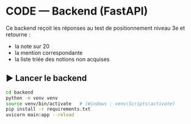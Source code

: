# CODE — Backend (FastAPI)

Ce backend reçoit les réponses au test de positionnement niveau 3e et retourne :

- la note sur 20
- la mention correspondante
- la liste triée des notions non acquises

## ▶️ Lancer le backend

```bash
cd backend
python -m venv venv
source venv/bin/activate   # (Windows : venv\Scripts\activate)
pip install -r requirements.txt
uvicorn main:app --reload
